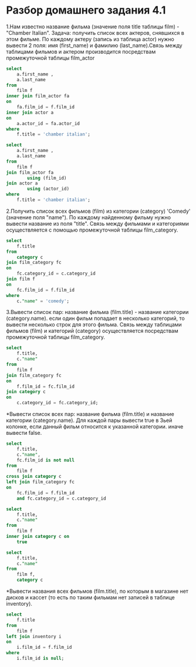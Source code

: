 # Разбор домашнего задания 4.1
1.Нам известно название фильма (значение поля title таблицы film) - "Chamber Italian".
Задача: получить список всех актеров, снявшихся в этом фильме.
По каждому актеру (запись из таблица actor) нужно вывести 2 поля:
имя (first_name) и фамилию (last_name).Связь между таблицами фильмов и актером производится посредствам 
промежуточной таблицы film_actor  
```sql
select
	a.first_name ,
	a.last_name
from
	film f
inner join film_actor fa 
on
	fa.film_id = f.film_id
inner join actor a 
on
	a.actor_id = fa.actor_id
where
	f.title = 'chamber italian';

```
```sql
select
	a.first_name ,
	a.last_name
from
	film f
join film_actor fa
		using (film_id)
join actor a
		using (actor_id)
where
	f.title = 'chamber italian';

```
2.Получить список всех фильмов (film) из категории (category) 'Comedy' 
(значение поля "name"). По каждому найденному фильму нужно вывести название из поля "title". 
Связь между фильмами и категориями осуществляется с помощью промежуточной таблицы film_category.
```sql
select
	f.title
from
	category c
join film_category fc 
on
	fc.category_id = c.category_id
join film f 
on
	fc.film_id = f.film_id
where
	c."name" = 'comedy';

```
3.Вывести список пар: 
название фильма (film.title) - название категории (category.name).
если один фильм попадает в несколько категорий, то вывести несколько строк для этого фильма.
Связь между таблицами фильмов (film) и категорий (category)
осуществляется посредствам промежуточной таблицы film_category. 
```sql
select
	f.title,
	c."name"
from
	film f
join film_category fc 
on
	f.film_id = fc.film_id
join category c 
on
	c.category_id = fc.category_id;
```
*Вывести список всех пар: название фильма (film.title) и 
название категории (category.name).
Для каждой пары вывести true в 3ьей колонке, если данный фильм 
относится к указанной категории. иначе вывести false. 
```sql
select
	f.title,
	c."name",
	fc.film_id is not null
from
	film f
cross join category c
left join film_category fc 
on
	fc.film_id = f.film_id
	and fc.category_id = c.category_id 
```
```sql
select
	f.title,
	c."name"
from
	film f
inner join category c on
	true
```
```sql
select
	f.title,
	c."name"
from
	film f,
	category c 
```
*Вывести названия всех фильмов (film.title), по которым в магазине нет дисков и кассет (то есть по таким фильмам нет записей в таблице inventory). 
```sql
select
	f.title
from
	film f
left join inventory i 
on
	i.film_id = f.film_id
where
	i.film_id is null;
```
